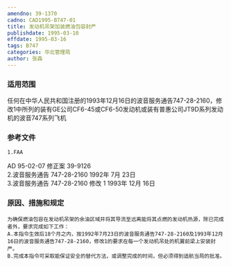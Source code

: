 ```yaml
---
amendno: 39-1370  
cadno: CAD1995-B747-01  
title: 发动机吊架加装燃油包容封严  
publishdate: 1995-03-10  
effdate: 1995-03-16  
tags: B747  
categories: 华北管理局  
author: 张森  
---
```

  
### 适用范围  
任何在中华人民共和国注册的1993年12月16日的波音服务通告747-28-2160，修改1中所列的装有GE公司CF6-45或CF6-50发动机或装有普惠公司JT9D系列发动机的波音747系列飞机  
  
<!--more-->  
### 参考文件  
    1.FAA  
AD 95-02-07 修正案 39-9126  
    2.波音服务通告 747-28-2160  1992年 7月 23日  
    3.波音服务通告 747-28-2160 修改 1 1993年 12月 16日  
  
### 原因、措施和规定  
    为确保燃油包容在发动机吊架的余油区域并将其导流至远离能将其点燃的发动机热源，除已完成者外，要求完成如下工作：  
    A.本指令生效后18个月之内，按1992年7月23日的波音服务通告747-28-2160及1993年12月16日的波音服务通告747-28-2160，修改1的要求在每一个发动机吊处的机翼前梁上安装封严。  
    B.完成本指令可采取能保证安全的替代方法，或调整完成的时间，但必须得到适航当局的批准。  
  
